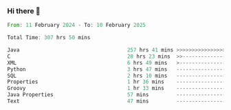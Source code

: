 ### Hi there 👋

<!--
**luoxuanzao/luoxuanzao** is a ✨ _special_ ✨ repository because its `README.md` (this file) appears on your GitHub profile.

Here are some ideas to get you started:

- 🔭 I’m currently working on ...
- 🌱 I’m currently learning ...
- 👯 I’m looking to collaborate on ...
- 🤔 I’m looking for help with ...
- 💬 Ask me about ...
- 📫 How to reach me: ...
- 😄 Pronouns: ...
- ⚡ Fun fact: ...
-->

<!--START_SECTION:waka-->

```rust
From: 11 February 2024 - To: 10 February 2025

Total Time: 307 hrs 50 mins

Java                                   257 hrs 41 mins >>>>>>>>>>>>>>>>>>>>>----   83.68 %
C                                      28 hrs 23 mins  >>-----------------------   09.22 %
XML                                    6 hrs 49 mins   >------------------------   02.22 %
Python                                 3 hrs 47 mins   -------------------------   01.23 %
SQL                                    2 hrs 10 mins   -------------------------   00.71 %
Properties                             1 hr 36 mins    -------------------------   00.52 %
Groovy                                 1 hr 33 mins    -------------------------   00.51 %
Java Properties                        57 mins         -------------------------   00.31 %
Text                                   47 mins         -------------------------   00.26 %
```

<!--END_SECTION:waka-->